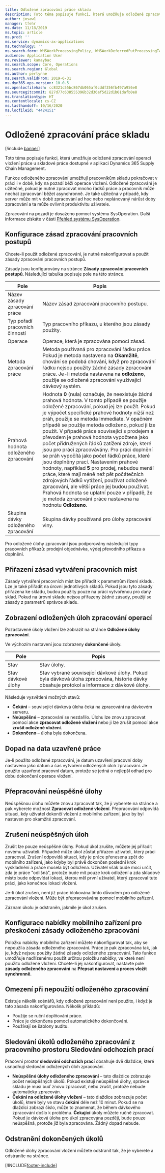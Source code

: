 ```yaml
---
title: Odložené zpracování práce skladu
description: Toto téma popisuje funkci, která umožňuje odložené zpracování operací vložení práce v aplikaci Dynamics 365 Supply Chain Management.
author: josaw1
manager: tfehr
ms.date: 11/18/2019
ms.topic: article
ms.prod: ''
ms.service: dynamics-ax-applications
ms.technology: ''
ms.search.form: WHSWorkProcessingPolicy, WHSWorkDeferredPutProcessingTask
audience: Application User
ms.reviewer: kamaybac
ms.search.scope: Core, Operations
ms.search.region: Global
ms.author: perlynne
ms.search.validFrom: 2019-6-31
ms.dyn365.ops.version: 10.0.5
ms.openlocfilehash: cc8321c55bc867db065af0cddf356fb497a956e8
ms.sourcegitcommit: 827d77c638555396b32d36af5d22d1b61dafb0e8
ms.translationtype: HT
ms.contentlocale: cs-CZ
ms.lasthandoff: 10/16/2020
ms.locfileid: "4424151"
---
```

# <a name="deferred-processing-of-warehouse-work"></a>Odložené zpracování práce skladu

[!include [banner](../includes/banner.md)]

Toto téma popisuje funkci, která umožňuje odložené zpracování operací vložení práce u skladové práce dostupné v aplikaci Dynamics 365 Supply Chain Management.

Funkce odloženého zpracování umožňují pracovníkům skladu pokračovat v práci i v době, kdy na pozadí běží operace vložení. Odložené zpracování je užitečné, pokud je nutné zpracovat mnoho řádků práce a pracovník může nechat zpracování běžet asynchronně. Je také užitečná v případě, kdy server může mít v době zpracování ad hoc nebo neplánovaný nárůst doby zpracování a ta může ovlivnit produktivitu uživatele.

Zpracování na pozadí je dosaženo pomocí systému SysOperation. Další informace získáte v části [Přehled systému SysOperation](https://docs.microsoft.com/dynamicsax-2012/developer/sysoperation-framework-overview).

## <a name="configuring-the-work-processing-policies"></a>Konfigurace zásad zpracování pracovních postupů

Chcete-li použít odložené zpracování, je nutné nakonfigurovat a použít zásady zpracování pracovních postupů.

Zásady jsou konfigurovány na stránce **Zásady zpracování pracovních postupů**. Následující tabulka popisuje pole na této stránce.

| Pole                           | Popis |
|---------------------------------|-------------|
| Název zásady zpracování práce     | Název zásad zpracování pracovního postupu. |
| Typ pořadí pracovních činností                 | Typ pracovního příkazu, u kterého jsou zásady použity. |
| Operace                       | Operace, která je zpracována pomocí zásad. |
| Metoda zpracování práce          | Metoda používaná pro zpracování řádku práce. Pokud je metoda nastavena na **Okamžitě**, chování se podobá chování, když pro zpracování řádku nejsou použity žádné zásady zpracování práce. Je-li metoda nastavena na **odloženo**, použije se odložené zpracování využívající dávkový systém. |
| Prahová hodnota odloženého zpracování   | Hodnota **0** (nula) označuje, že neexistuje žádná prahová hodnota. V tomto případě se použije odložené zpracování, pokud jej lze použít. Pokud je výpočet specifické prahové hodnoty nižší než práh, použije se metoda Immediate. V opačném případě se použije metoda odloženo, pokud ji lze použít. V případě práce související s prodejem a převodem je prahová hodnota vypočtena jako počet přidružených řádků zatížení zdroje, které jsou pro práci zpracovávány. Pro práci doplnění se práh vypočítá jako počet řádků práce, které jsou doplněny prací. Nastavením prahové hodnoty, například **5** pro prodej, nebudou menší práce, které mají méně než pět počátečních zdrojových řádků vytížení, používat odložené zpracování, ale větší práce jej budou používat. Prahová hodnota se uplatní pouze v případě, že je metoda zpracování práce nastavena na hodnotu **Odloženo**. |
| Skupina dávky odloženého zpracování |Skupina dávky používaná pro úlohy zpracování vlny. |

Pro odložené úlohy zpracování jsou podporovány následující typy pracovních příkazů: prodejní objednávka, výdej převodního příkazu a doplnění.

## <a name="assigning-the-work-creation-policy"></a>Přiřazení zásad vytváření pracovních míst

Zásady vytváření pracovních míst lze přiřadit k parametrům řízení skladu. Lze je také přiřadit na úrovni jednotlivých skladů. Pokud jsou tyto zásady přiřazena ke skladu, budou použity pouze na práci vytvořenou pro daný sklad. Pokud na úrovni skladu nejsou přiřazeny žádné zásady, použijí se zásady z parametrů správce skladu.

## <a name="viewing-the-deferred-put-processing-tasks"></a>Zobrazení odložených úloh zpracování operací

Pozastavené úkoly vložení lze zobrazit na stránce **Odložené úlohy zpracování**.

Ve výchozím nastavení jsou zobrazeny **dokončené** úkoly.

| Pole            | Popis |
|------------------|-------------|
| Stav           | Stav úlohy. |
| Stav dávkové úlohy | Stav vybrané související dávkové úlohy. Pokud byla dávková úloha zpracována, historie dávky obsahuje protokol a informace z dávkové úlohy. |

Následuje vysvětlení možných stavů:

- **Čekání** – související dávková úloha čeká na zpracování na dávkovém serveru.
- **Neúspěšné** – zpracování se nezdařilo. Úlohu lze znovu zpracovat pomocí akce **zpracovat odložené vložení** nebo ji lze zrušit pomocí akce **zrušit odložené vložení**.
- **Dokončeno** – úloha byla dokončena.

## <a name="impact-on-closed-work-dates"></a>Dopad na data uzavřené práce

Je-li použito odložené zpracování, je datum uzavření pracovní doby nastaveno jako datum a čas vytvoření odložených úloh zpracování. Je použito uzavřené pracovní datum, protože se jedná o nejlepší odhad pro dobu dokončení operace vložení.

## <a name="reprocessing-a-failed-task"></a>Přepracování neúspěšné úlohy

Neúspěšnou úlohu můžete znovu zpracovat tak, že ji vyberete na stránce a pak vyberete možnost **Zpracovat odložené vložení**. Přepracování odpovídá situaci, kdy uživatel dokončí vložení z mobilního zařízení, jako by byl nastaven pro okamžité zpracování.

## <a name="canceling-failed-tasks"></a>Zrušení neúspěšných úloh

Zrušit lze pouze neúspěšné úlohy. Pokud úkol zrušíte, můžete jej přiřadit novému uživateli. Případně může úkol zůstat přiřazen uživateli, který práci zpracoval. Zrušení odpovídá situaci, kdy je práce přenesena zpět do mobilního zařízení, jako kdyby byl právě dokončen poslední krok vyskladnění a práce musela být odložena. Uživatel však bude moci určit, zda je práce "odlišná", protože bude mít pouze krok odložení a zda skladové místo bude odpovídat lokaci, kterou měl první uživatel, který zpracoval tuto práci, jako konečnou lokaci vložení.

Je-li úkol zrušen, není již práce blokována tímto důvodem pro odložené zpracování vložení. Může být přepracovávána pomocí mobilního zařízení.

Záznam úkolu je odstraněn, jakmile je úkol zrušen.

## <a name="configuring-the-mobile-device-menu-to-skip-the-deferred-processing-policy"></a>Konfigurace nabídky mobilního zařízení pro přeskočení zásady odloženého zpracování

Položku nabídky mobilního zařízení můžete nakonfigurovat tak, aby se nepoužila zásada odloženého zpracování. Práce je pak zpracována tak, jak je, když nejsou použity žádné zásady odloženého zpracování. Tato funkce umožňuje nadřízenému použít určitou položku nabídky, ve které není použito odložené vložení. Chcete-li jej nakonfigurovat, nastavte pole **zásady odloženého zpracování** na **Přepsat nastavení a proces vložit synchronně**. 

## <a name="restrictions-when-the-deferred-put-processing-isnt-applied"></a>Omezení při nepoužití odloženého zpracování

Existuje několik scénářů, kdy odložené zpracování není použito, i když je tato zásada nakonfigurována. Několik příkladů:

- Použije se ruční doplňování práce.
- Práce je dokončena pomocí automatického dokončování.
- Používají se šablony auditu.


## <a name="monitoring-the-deferred-processing-tasks-from-the-outbound-work-monitoring-workspace"></a>Sledování úkolů odloženého zpracování z pracovního prostoru Sledování odchozích prací

Pracovní prostor **sledování odchozích prací** obsahuje dvě dlaždice, které usnadňují sledování odložených úloh zpracování.

- **Neúspěšné úlohy odloženého zpracování** – tato dlaždice zobrazuje počet neúspěšných úkolů. Pokud existují neúspěšné úlohy, správce skladu je musí buď znovu zpracovat, nebo zrušit, protože nebude automaticky zpracován.
- **Čekání na odložené úlohy vložení** – tato dlaždice zobrazuje počet úkolů, které byly ve stavu **čekání** déle než 10 minut. Pokud se na dlaždici zobrazí číslo, může to znamenat, že během dávkového zpracování došlo k problému. **Čekající** úkoly můžete ručně zpracovat. Pokud je dávková úloha pro úkol zpracována později, bude pouze neúspěšná, protože již byla zpracována. Žádný dopad nebude.

## <a name="deleting-completed-tasks"></a>Odstranění dokončených úkolů

Odložené úlohy zpracování vložení můžete odstranit tak, že je vyberete a odstraníte na stránce.


[!INCLUDE[footer-include](../../includes/footer-banner.md)]
